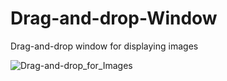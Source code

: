 # Drag-and-drop-Window
Drag-and-drop window for displaying images

![Drag-and-drop_for_Images](https://github.com/user-attachments/assets/9cdc4486-f54d-47b5-a858-c4a3437c1bca)

